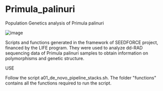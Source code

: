 # Primula_palinuri
Population Genetics analysis of Primula palinuri

![image](https://github.com/user-attachments/assets/c7701bd0-f5a4-4c08-aa49-4c4b83ef3d1e)







Scripts and functions generated in the framework of SEEDFORCE project, financed by the LIFE program. They were used to analyze dd-RAD sequencing data of Primula palinuri samples to obtain information on polymorphisms and genetic structure. 


USE

Follow the script a01_de_novo_pipeline_stacks.sh. The folder "functions" contains all the functions required to run the script.
